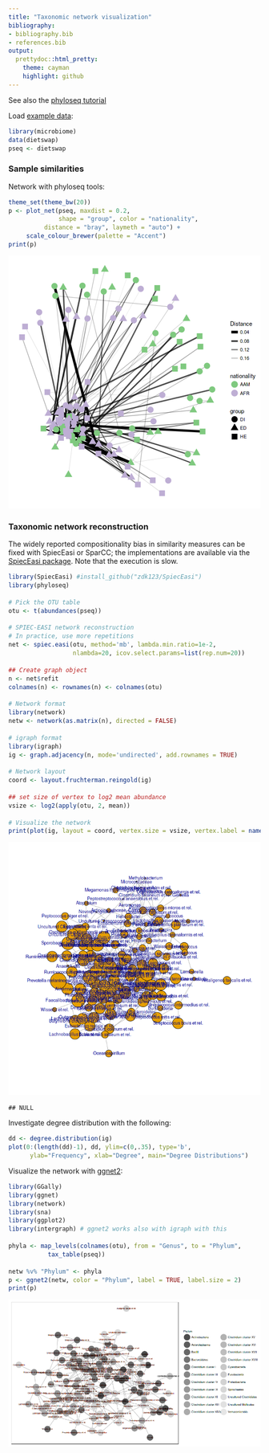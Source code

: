 ```yaml
---
title: "Taxonomic network visualization"
bibliography: 
- bibliography.bib
- references.bib
output: 
  prettydoc::html_pretty:
    theme: cayman
    highlight: github
---
```

<!--
  %\VignetteEngine{knitr::rmarkdown}
  %\VignetteIndexEntry{microbiome tutorial - networks}
  %\usepackage[utf8]{inputenc}
  %\VignetteEncoding{UTF-8}  
-->




See also the [phyloseq tutorial](http://joey711.github.io/phyloseq/plot_network-examples)

Load [example data](Data.html):


```r
library(microbiome)
data(dietswap)
pseq <- dietswap
```


### Sample similarities

Network with phyloseq tools:


```r
theme_set(theme_bw(20))
p <- plot_net(pseq, maxdist = 0.2,
              shape = "group", color = "nationality",
	      distance = "bray", laymeth = "auto") +
     scale_colour_brewer(palette = "Accent")
print(p)		 
```

![plot of chunk networks3](figure/networks3-1.png)


### Taxonomic network reconstruction 

The widely reported compositionality bias in similarity measures can
be fixed with SpiecEasi or SparCC; the implementations are available
via the [SpiecEasi package](https://github.com/zdk123/SpiecEasi). Note
that the execution is slow.


```r
library(SpiecEasi) #install_github("zdk123/SpiecEasi")
library(phyloseq)

# Pick the OTU table
otu <- t(abundances(pseq))

# SPIEC-EASI network reconstruction
# In practice, use more repetitions
net <- spiec.easi(otu, method='mb', lambda.min.ratio=1e-2, 
                  nlambda=20, icov.select.params=list(rep.num=20))

## Create graph object
n <- net$refit
colnames(n) <- rownames(n) <- colnames(otu)

# Network format
library(network)
netw <- network(as.matrix(n), directed = FALSE)

# igraph format
library(igraph)
ig <- graph.adjacency(n, mode='undirected', add.rownames = TRUE)

# Network layout
coord <- layout.fruchterman.reingold(ig)

## set size of vertex to log2 mean abundance 
vsize <- log2(apply(otu, 2, mean))

# Visualize the network
print(plot(ig, layout = coord, vertex.size = vsize, vertex.label = names(vsize)))
```

![plot of chunk networks4](figure/networks4-1.png)

```
## NULL
```


Investigate degree distribution with the following:


```r
dd <- degree.distribution(ig)
plot(0:(length(dd)-1), dd, ylim=c(0,.35), type='b', 
      ylab="Frequency", xlab="Degree", main="Degree Distributions")
```


Visualize the network with [ggnet2](https://briatte.github.io/ggnet):


```r
library(GGally)
library(ggnet)
library(network)
library(sna)
library(ggplot2)
library(intergraph) # ggnet2 works also with igraph with this

phyla <- map_levels(colnames(otu), from = "Genus", to = "Phylum",
           tax_table(pseq))

netw %v% "Phylum" <- phyla
p <- ggnet2(netw, color = "Phylum", label = TRUE, label.size = 2)
print(p)
```

![plot of chunk networks5](figure/networks5-1.png)


